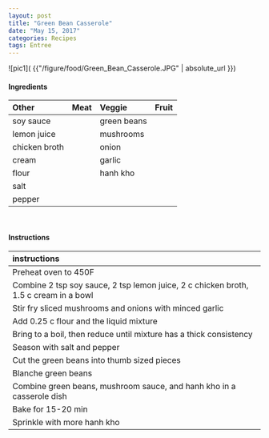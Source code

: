 ```yaml
---
layout: post
title: "Green Bean Casserole"
date: "May 15, 2017"
categories: Recipes
tags: Entree
---
```




![pic1]( {{"/figure/food/Green_Bean_Casserole.JPG" | absolute_url }})




#### Ingredients

<table class = "presenttab">
 <thead>
  <tr>
   <th style="text-align:left;"> Other </th>
   <th style="text-align:left;"> Meat </th>
   <th style="text-align:left;"> Veggie </th>
   <th style="text-align:left;"> Fruit </th>
  </tr>
 </thead>
<tbody>
  <tr>
   <td style="text-align:left;"> soy sauce </td>
   <td style="text-align:left;">  </td>
   <td style="text-align:left;"> green beans </td>
   <td style="text-align:left;">  </td>
  </tr>
  <tr>
   <td style="text-align:left;"> lemon juice </td>
   <td style="text-align:left;">  </td>
   <td style="text-align:left;"> mushrooms </td>
   <td style="text-align:left;">  </td>
  </tr>
  <tr>
   <td style="text-align:left;"> chicken broth </td>
   <td style="text-align:left;">  </td>
   <td style="text-align:left;"> onion </td>
   <td style="text-align:left;">  </td>
  </tr>
  <tr>
   <td style="text-align:left;"> cream </td>
   <td style="text-align:left;">  </td>
   <td style="text-align:left;"> garlic </td>
   <td style="text-align:left;">  </td>
  </tr>
  <tr>
   <td style="text-align:left;"> flour </td>
   <td style="text-align:left;">  </td>
   <td style="text-align:left;"> hanh kho </td>
   <td style="text-align:left;">  </td>
  </tr>
  <tr>
   <td style="text-align:left;"> salt </td>
   <td style="text-align:left;">  </td>
   <td style="text-align:left;">  </td>
   <td style="text-align:left;">  </td>
  </tr>
  <tr>
   <td style="text-align:left;"> pepper </td>
   <td style="text-align:left;">  </td>
   <td style="text-align:left;">  </td>
   <td style="text-align:left;">  </td>
  </tr>
</tbody>
</table>

<br>

#### Instructions

<table class = "presenttabnoh">
 <thead>
  <tr>
   <th style="text-align:left;"> instructions </th>
  </tr>
 </thead>
<tbody>
  <tr>
   <td style="text-align:left;"> Preheat oven to 450F </td>
  </tr>
  <tr>
   <td style="text-align:left;"> Combine 2 tsp soy sauce, 2 tsp lemon juice, 2 c chicken broth, 1.5 c cream in a bowl </td>
  </tr>
  <tr>
   <td style="text-align:left;"> Stir fry sliced mushrooms and onions with minced garlic </td>
  </tr>
  <tr>
   <td style="text-align:left;"> Add 0.25 c flour and the liquid mixture </td>
  </tr>
  <tr>
   <td style="text-align:left;"> Bring to a boil, then reduce until mixture has a thick consistency </td>
  </tr>
  <tr>
   <td style="text-align:left;"> Season with salt and pepper </td>
  </tr>
  <tr>
   <td style="text-align:left;"> Cut the green beans into thumb sized pieces </td>
  </tr>
  <tr>
   <td style="text-align:left;"> Blanche green beans </td>
  </tr>
  <tr>
   <td style="text-align:left;"> Combine green beans, mushroom sauce, and hanh kho in a casserole dish </td>
  </tr>
  <tr>
   <td style="text-align:left;"> Bake for 15-20 min </td>
  </tr>
  <tr>
   <td style="text-align:left;"> Sprinkle with more hanh kho </td>
  </tr>
</tbody>
</table>

